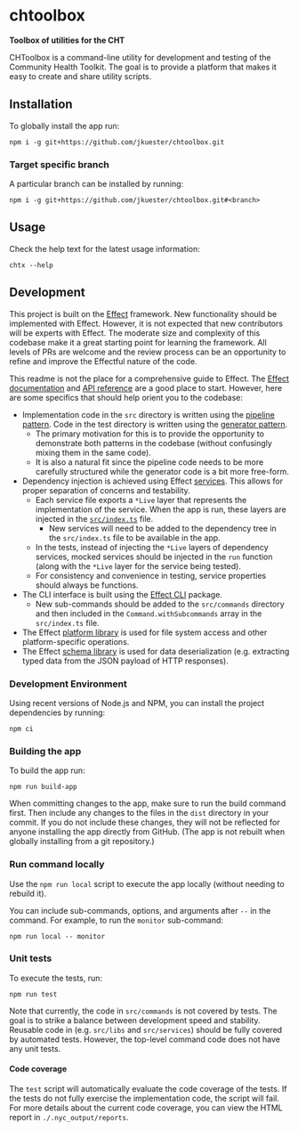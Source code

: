# chtoolbox

**Toolbox of utilities for the CHT**

CHToolbox is a command-line utility for development and testing of the Community Health Toolkit. The goal is to provide a platform that makes it easy to create and share utility scripts.

## Installation

To globally install the app run:

```shell
npm i -g git+https://github.com/jkuester/chtoolbox.git
```

### Target specific branch

A particular branch can be installed by running:

```shell
npm i -g git+https://github.com/jkuester/chtoolbox.git#<branch>
```

## Usage

Check the help text for the latest usage information:

```shell
chtx --help
```

## Development

This project is built on the [Effect](https://effect.website/) framework. New functionality should be implemented with Effect. However, it is not expected that new contributors will be experts with Effect. The moderate size and complexity of this codebase make it a great starting point for learning the framework. All levels of PRs are welcome and the review process can be an opportunity to refine and improve the Effectful nature of the code.

This readme is not the place for a comprehensive guide to Effect. The [Effect documentation](https://effect.website/docs/introduction) and [API reference](https://effect-ts.github.io/effect/docs/effect) are a good place to start. However, here are some specifics that should help orient you to the codebase:

- Implementation code in the `src` directory is written using the [pipeline pattern](https://effect.website/docs/guides/essentials/pipeline). Code in the test directory is written using the [generator pattern](https://effect.website/docs/guides/essentials/using-generators).
    - The primary motivation for this is to provide the opportunity to demonstrate both patterns in the codebase (without confusingly mixing them in the same code).
    - It is also a natural fit since the pipeline code needs to be more carefully structured while the generator code is a bit more free-form.
- Dependency injection is achieved using Effect [services](https://effect.website/docs/guides/context-management/services). This allows for proper separation of concerns and testability.
    - Each service file exports a `*Live` layer that represents the implementation of the service. When the app is run, these layers are injected in the [`src/index.ts`](src/index.ts) file.
        - New services will need to be added to the dependency tree in the `src/index.ts` file to be available in the app.
    - In the tests, instead of injecting the `*Live` layers of dependency services, mocked services should be injected in the `run` function (along with the `*Live` layer for the service being tested).
    - For consistency and convenience in testing, service properties should always be functions.
- The CLI interface is built using the [Effect CLI](https://github.com/Effect-TS/effect/blob/main/packages/cli/README.md) package.
    - New sub-commands should be added to the `src/commands` directory and then included in the `Command.withSubcommands` array in the `src/index.ts` file.  
- The Effect [platform library](https://effect.website/docs/guides/platform/introduction) is used for file system access and other platform-specific operations.
- The Effect [schema library](https://effect.website/docs/guides/schema/introduction) is used for data deserialization (e.g. extracting typed data from the JSON payload of HTTP responses).

### Development Environment

Using recent versions of Node.js and NPM, you can install the project dependencies by running:

```shell
npm ci
``` 

### Building the app

To build the app run:

```shell
npm run build-app
```

When committing changes to the app, make sure to run the build command first. Then include any changes to the files in the `dist` directory in your commit. If you do not include these changes, they will not be reflected for anyone installing the app directly from GitHub. (The app is not rebuilt when globally installing from a git repository.)

### Run command locally

Use the `npm run local` script to execute the app locally (without needing to rebuild it).

You can include sub-commands, options, and arguments after `--` in the command. For example, to run the `monitor` sub-command:

```shell
npm run local -- monitor
```

### Unit tests

To execute the tests, run:

```shell
npm run test
```

Note that currently, the code in `src/commands` is not covered by tests. The goal is to strike a balance between development speed and stability. Reusable code in (e.g. `src/libs` and `src/services`) should be fully covered by automated tests. However, the top-level command code does not have any unit tests.

#### Code coverage

The `test` script will automatically evaluate the code coverage of the tests. If the tests do not fully exercise the implementation code, the script will fail. For more details about the current code coverage, you can view the HTML report in `./.nyc_output/reports`.
